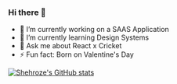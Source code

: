 ### Hi there 👋

- 🔭 I’m currently working on a SAAS Application
- 🌱 I’m currently learning Design Systems
- 💬 Ask me about React x Cricket 
- ⚡ Fun fact: Born on Valentine's Day

[![Shehroze's GitHub stats](https://github-readme-stats.vercel.app/api?username=shehroze-1122&show_icons=true&theme=react)](https://github.com/anuraghazra/github-readme-stats)

